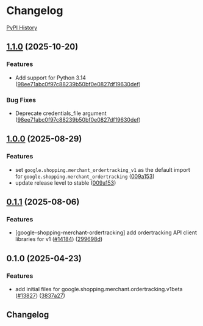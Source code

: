 # Changelog

[PyPI History][1]

[1]: https://pypi.org/project/google-shopping-merchant-ordertracking/#history

## [1.1.0](https://github.com/googleapis/google-cloud-python/compare/google-shopping-merchant-ordertracking-v1.0.0...google-shopping-merchant-ordertracking-v1.1.0) (2025-10-20)


### Features

* Add support for Python 3.14  ([98ee71abc0f97c88239b50bf0e0827df19630def](https://github.com/googleapis/google-cloud-python/commit/98ee71abc0f97c88239b50bf0e0827df19630def))


### Bug Fixes

* Deprecate credentials_file argument  ([98ee71abc0f97c88239b50bf0e0827df19630def](https://github.com/googleapis/google-cloud-python/commit/98ee71abc0f97c88239b50bf0e0827df19630def))

## [1.0.0](https://github.com/googleapis/google-cloud-python/compare/google-shopping-merchant-ordertracking-v0.1.1...google-shopping-merchant-ordertracking-v1.0.0) (2025-08-29)


### Features

* set `google.shopping.merchant_ordertracking_v1` as the default import for `google.shopping.merchant_ordertracking` ([009a153](https://github.com/googleapis/google-cloud-python/commit/009a1532f5e30a9d34c2eca4f8b602a1f44f4938))
* update release level to stable ([009a153](https://github.com/googleapis/google-cloud-python/commit/009a1532f5e30a9d34c2eca4f8b602a1f44f4938))

## [0.1.1](https://github.com/googleapis/google-cloud-python/compare/google-shopping-merchant-ordertracking-v0.1.0...google-shopping-merchant-ordertracking-v0.1.1) (2025-08-06)


### Features

* [google-shopping-merchant-ordertracking] add ordertracking API client libraries for v1 ([#14184](https://github.com/googleapis/google-cloud-python/issues/14184)) ([299698d](https://github.com/googleapis/google-cloud-python/commit/299698dad6cbc7b278c13361ec991ac071ac5451))

## 0.1.0 (2025-04-23)


### Features

* add initial files for google.shopping.merchant.ordertracking.v1beta ([#13827](https://github.com/googleapis/google-cloud-python/issues/13827)) ([3837a27](https://github.com/googleapis/google-cloud-python/commit/3837a27c9bb1981fd7c2d8268d0bf16abf6e5b5d))

## Changelog
